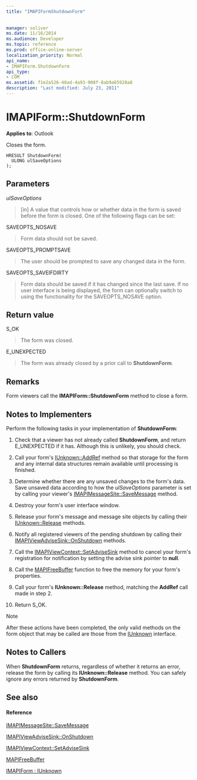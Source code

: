 ```yaml
---
title: "IMAPIFormShutdownForm"
 
 
manager: soliver
ms.date: 11/16/2014
ms.audience: Developer
ms.topic: reference
ms.prod: office-online-server
localization_priority: Normal
api_name:
- IMAPIForm.ShutdownForm
api_type:
- COM
ms.assetid: f1e2a526-40ad-4a93-908f-8ab9a65928a8
description: "Last modified: July 23, 2011"
---
```


# IMAPIForm::ShutdownForm

  
  
**Applies to**: Outlook 
  
Closes the form.
  
```
HRESULT ShutdownForm(
  ULONG ulSaveOptions
);
```

## Parameters

 _ulSaveOptions_
  
> [in] A value that controls how or whether data in the form is saved before the form is closed. One of the following flags can be set:
    
SAVEOPTS_NOSAVE 
  
> Form data should not be saved.
    
SAVEOPTS_PROMPTSAVE 
  
> The user should be prompted to save any changed data in the form.
    
SAVEOPTS_SAVEIFDIRTY 
  
> Form data should be saved if it has changed since the last save. If no user interface is being displayed, the form can optionally switch to using the functionality for the SAVEOPTS_NOSAVE option.
    
## Return value

S_OK 
  
> The form was closed.
    
E_UNEXPECTED 
  
> The form was already closed by a prior call to **ShutdownForm**.
    
## Remarks

Form viewers call the **IMAPIForm::ShutdownForm** method to close a form. 
  
## Notes to Implementers

Perform the following tasks in your implementation of **ShutdownForm**:
  
1. Check that a viewer has not already called **ShutdownForm**, and return E_UNEXPECTED if it has. Although this is unlikely, you should check.
    
2. Call your form's [IUnknown::AddRef](http://msdn.microsoft.com/en-us/library/ms691379%28VS.85%29.aspx) method so that storage for the form and any internal data structures remain available until processing is finished. 
    
3. Determine whether there are any unsaved changes to the form's data. Save unsaved data according to how the  _ulSaveOptions_ parameter is set by calling your viewer's [IMAPIMessageSite::SaveMessage](imapimessagesite-savemessage.md) method. 
    
4. Destroy your form's user interface window.
    
5. Release your form's message and message site objects by calling their [IUnknown::Release](http://msdn.microsoft.com/en-us/library/ms682317%28v=VS.85%29.aspx) methods. 
    
6. Notify all registered viewers of the pending shutdown by calling their [IMAPIViewAdviseSink::OnShutdown](imapiviewadvisesink-onshutdown.md) methods. 
    
7. Call the [IMAPIViewContext::SetAdviseSink](imapiviewcontext-setadvisesink.md) method to cancel your form's registration for notification by setting the advise sink pointer to **null**.
    
8. Call the [MAPIFreeBuffer](mapifreebuffer.md) function to free the memory for your form's properties. 
    
9. Call your form's **IUnknown::Release** method, matching the **AddRef** call made in step 2. 
    
10. Return S_OK.
    
> [!NOTE]
> After these actions have been completed, the only valid methods on the form object that may be called are those from the [IUnknown](http://msdn.microsoft.com/en-us/library/ms680509%28v=VS.85%29.aspx) interface. 
  
## Notes to Callers

When **ShutdownForm** returns, regardless of whether it returns an error, release the form by calling its **IUnknown::Release** method. You can safely ignore any errors returned by **ShutdownForm**.
  
## See also

#### Reference

[IMAPIMessageSite::SaveMessage](imapimessagesite-savemessage.md)
  
[IMAPIViewAdviseSink::OnShutdown](imapiviewadvisesink-onshutdown.md)
  
[IMAPIViewContext::SetAdviseSink](imapiviewcontext-setadvisesink.md)
  
[MAPIFreeBuffer](mapifreebuffer.md)
  
[IMAPIForm : IUnknown](imapiformiunknown.md)

